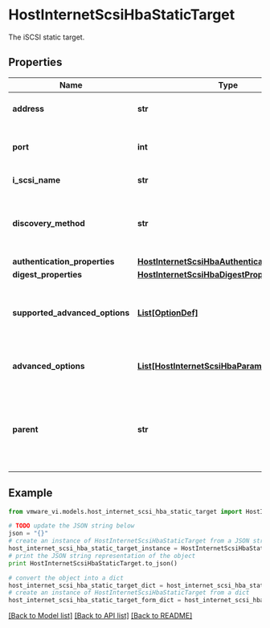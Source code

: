 # HostInternetScsiHbaStaticTarget

The iSCSI static target. 

## Properties
Name | Type | Description | Notes
------------ | ------------- | ------------- | -------------
**address** | **str** | The IP address or hostname of the storage device.  | 
**port** | **int** | The TCP port of the storage device.  If not specified, the standard default of 3260 is used.  | [optional] 
**i_scsi_name** | **str** | The iSCSI name of the storage device.  | 
**discovery_method** | **str** | Discovery method each static target is discovered by some method define in TargetDiscoveryMethod.  ***Since:*** vSphere API 5.1  | [optional] 
**authentication_properties** | [**HostInternetScsiHbaAuthenticationProperties**](HostInternetScsiHbaAuthenticationProperties.md) |  | [optional] 
**digest_properties** | [**HostInternetScsiHbaDigestProperties**](HostInternetScsiHbaDigestProperties.md) |  | [optional] 
**supported_advanced_options** | [**List[OptionDef]**](OptionDef.md) | A list of supported key/value pair advanced options for the host bus adapter including their type information.  ***Since:*** vSphere API 4.0  | [optional] 
**advanced_options** | [**List[HostInternetScsiHbaParamValue]**](HostInternetScsiHbaParamValue.md) | A list of the current options settings for the host bus adapter.  ***Since:*** vSphere API 4.0  | [optional] 
**parent** | **str** | The parent entity from which settings can be inherited.  It can either be unset, or set to the device name of the host bus adapter or the name of the SendTarget.  ***Since:*** vSphere API 4.0  | [optional] 

## Example

```python
from vmware_vi.models.host_internet_scsi_hba_static_target import HostInternetScsiHbaStaticTarget

# TODO update the JSON string below
json = "{}"
# create an instance of HostInternetScsiHbaStaticTarget from a JSON string
host_internet_scsi_hba_static_target_instance = HostInternetScsiHbaStaticTarget.from_json(json)
# print the JSON string representation of the object
print HostInternetScsiHbaStaticTarget.to_json()

# convert the object into a dict
host_internet_scsi_hba_static_target_dict = host_internet_scsi_hba_static_target_instance.to_dict()
# create an instance of HostInternetScsiHbaStaticTarget from a dict
host_internet_scsi_hba_static_target_form_dict = host_internet_scsi_hba_static_target.from_dict(host_internet_scsi_hba_static_target_dict)
```
[[Back to Model list]](../README.md#documentation-for-models) [[Back to API list]](../README.md#documentation-for-api-endpoints) [[Back to README]](../README.md)


